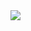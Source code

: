 <a href="https://github.com/Mrkheiri-hakr">
<img align="center" src="https://github-readme-stats.vercel.app/api?username=ghost1372&show_icons=true&count_private=true&include_all_commits=true"&theme=dracula /></a>
